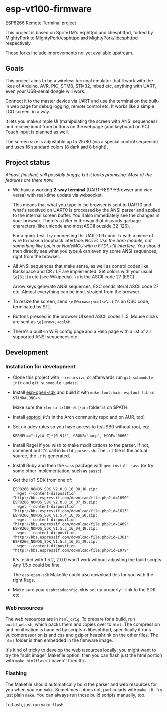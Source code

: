 # esp-vt100-firmware

ESP8266 Remote Terminal project

This project is based on SpriteTM's esphttpd and libesphttpd, forked by MightyPork to
[MightyPork/esphttpd](https://github.com/MightyPork/esphttpd) and 
[MightyPork/libesphttpd](https://github.com/MightyPork/libesphttpd) respectively.

Those forks include improvements not yet available upstream.

## Goals

This project aims to be a wireless terminal emulator that'll work with the likes of 
Arduino, AVR, PIC, STM8, STM32, mbed etc, anything with UART, even your USB-serial dongle will work.

Connect it to the master device via UART and use the terminal on the built-in web page for debug logging, 
remote control etc. It works like a simple LCD screen, in a way.

It lets you make simple UI (manipulating the screen with ANSI sequences) and receive input from buttons on
the webpage (and keyboard on PC). Touch input is planned as well.

The screen size is adjustable up to 25x80 (via a special control sequence) and uses 16 standard colors 
(8 dark and 8 bright).

## Project status

*Almost finished, still possibly buggy, but it looks promising. Most of the features are there now.*

- We have a working **2-way terminal** (UART->ESP->Browser and vice versa) with real-time update via websocket.
  
  This means that what you type in the browser is sent to UART0 and what's received on UART0 is processed by the 
  ANSI parser and applied to the internal screen buffer. You'll also immediately see the changes in your browser. 
  There's a filter in the way that discards garbage characters (like unicode and most ASCII outside 32-126).
  
  For a quick test, try connecting the UART0 Rx and Tx with a piece of wire to make a loopback interface. 
  *NOTE: Use the bare module, not something like LoLin or NodeMCU with a FTDI, it'll interfere*. 
  You should then directly see what you type & can even try some ANSI sequences, right from the browser.
  
- All ANSI sequences that make sense, as well as control codes like Backspace and CR / LF are implemented.
  Set colors with your usual `\e[31;1m` etc (see Wikipedia). `\e` is the ASCII code 27 (ESC).
  
  Arrow keys generate ANSI sequences, ESC sends literal ASCII code 27 etc. Almost everything can be input 
  straight from the browser.
  
- To resize the screen, send `\e]W<rows>;<cols>\a` (it's an OSC code, terminated by ST).

- Buttons pressed in the browser UI send ASCII codes 1..5. Mouse clicks are sent as `\e[<row>;<col>M`.

- There's a built-in WiFi config page and a Help page with a list of all supported ANSI sequences etc.

## Development

### Installation for development

- Clone this project with `--recursive`, or afterwards run `git submodule init` and `git submodule update`.

- Install [esp-open-sdk](https://github.com/pfalcon/esp-open-sdk/) and build it with 
  `make toolchain esptool libhal STANDALONE=n`. 
  
  Make sure the `xtensa-lx106-elf/bin` folder is on $PATH.

- Install [esptool](https://github.com/espressif/esptool) (it's in the Arch community repo and on AUR, too)

- Set up udev rules so you have access to ttyUSB0 without root, eg:

  ```
  KERNEL=="tty[A-Z]*[0-9]*", GROUP="uucp", MODE="0666"
  ```

- Install Ragel if you wish to make modifications to the parser. 
  If not, comment out it's call in `build_parser.sh`. The `.rl` file is the actual source, the `.c` is generated.

- Install Ruby and then the `sass` package with `gem install sass` (or try some other implementation, such as 
  `sassc`)

- Get the IoT SDK from one of:

  ```
  ESP8266_NONOS_SDK_V2.0.0_16_08_10.zip:
    wget --content-disposition "http://bbs.espressif.com/download/file.php?id=1690"
  ESP8266_NONOS_SDK_V2.0.0_16_07_19.zip:
    wget --content-disposition "http://bbs.espressif.com/download/file.php?id=1613"
  ESP8266_NONOS_SDK_V1.5.4_16_05_20.zip:
    wget --content-disposition "http://bbs.espressif.com/download/file.php?id=1469"
  ESP8266_NONOS_SDK_V1.5.3_16_04_18.zip:
    wget --content-disposition "http://bbs.espressif.com/download/file.php?id=1361"
  ESP8266_NONOS_SDK_V1.5.2_16_01_29.zip:
    wget --content-disposition "http://bbs.espressif.com/download/file.php?id=1079"
  ```

  It's tested with 1.5.2, 2.0.0 won't work without adjusting the build scripts. Any 1.5.x could be fine.

  The `esp-open-sdk` Makefile could also download this for you with the right flags.

- Make sure your `esphttpdconfig.mk` is set up properly - link to the SDK etc.

### Web resources

The web resources are in `html_orig`. To prepare for a build, run `build_web.sh`, which packs them and 
copies over to `html`. The compression and minification is handled by scripts in libesphttpd, specifically
it runs yuicompressor on js and css and gzip or heatshrink on the other files. The `html` folder is 
then embedded in the firmware image.

It's kind of tricky to develop the web resources locally; you might want to try the "split image" 
Makefile option, then you can flash just the html portion with `make htmlflash`. I haven't tried this.

### Flashing

The Makefile should automatically build the parser and web resources for you when you run `make`. 
Sometimes it does not, particularly with `make -B`. Try just plain `make`. You can always run those 
build scripts manually, too.

To flash, just run `make flash`. 
